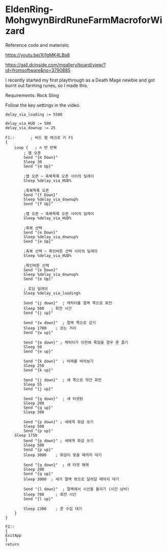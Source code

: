 # EldenRing-MohgwynBirdRuneFarmMacroforWizard




Reference code and materials:

https://youtu.be/Xi1gMK4LBa8

https://gall.dcinside.com/mgallery/board/view/?id=fromsoftware&no=3790885

I recently started my first playthrough as a Death Mage newbie and got burnt out farming runes, so I made this.

Requirements: Rock Sling

Follow the key settings in the video.








```
delay_via_loading := 5500

delay_via_HUD := 500
delay_via_downup := 25

F1::       ; 버드 팜 매크로 키 F1
{
    Loop {   ; n 번 반복
        ; 맵 오픈
        Send "{m Down}"
        Sleep 30
        Send "{m Up}"

        ;맵 오픈 ~ 축복목록 오픈 사이의 딜레이
        Sleep %delay_via_HUD%

        ;축복목록 오픈
        Send "{f Down}"
        Sleep %delay_via_downup%
        Send "{f Up}"

        ;맵 오픈 ~ 축복목록 오픈 사이의 딜레이
        Sleep %delay_via_HUD%

        ;축복 선택
        Send "{e Down}"
        Sleep %delay_via_downup%
        Send "{e Up}"

        ;축복 선택 ~ 확인버튼 선택 사이의 딜레이
        Sleep %delay_via_HUD%

        ;확인버튼 선택
        Send "{e Down}"
        Sleep %delay_via_downup%
        Send "{e Up}"

        ; 로딩 딜레이
        Sleep %delay_via_loading%

        Send "{j down}"  ; 캐릭터를 절벽 쪽으로 회전
        Sleep 500   ; 회전 시간
        Send "{j up}"

        Send "{w down}"  ; 절벽 쪽으로 걷기
        Sleep 1700    ; 걷는 거리
        Send "{w up}"

        Send "{e down}" ; 캐릭터가 이전에 죽었을 경우 룬 줍기
        Sleep 50
        Send "{e up}"

        Send "{k down}"  ; 아래를 바라보기
        Sleep 250
        Send "{k up}"

        Send "{j down}"  ; 새 쪽으로 약간 회전
        Sleep 55
        Send "{j up}"

        Send "{q down}"  ; 새 타겟팅
        Sleep 200
        Send "{q up}"
        Sleep 300

        Send "{p down}" ; 새에게 화살 쏘기
        Sleep 500
        Send "{p up}"
	Sleep 1750
        Send "{p down}" ; 새에게 화살 쏘기
        Sleep 500
        Send "{p up}"
        Sleep 3000    ; 화살이 맞을 때까지 대기

        Send "{q down}"  ; 새 타겟 해제
        Sleep 200
        Send "{q up}"
        Sleep 3000  ; 새가 절벽 밖으로 달려갈 때까지 대기

        Send "{l down}"  ; 절벽에서 시선을 돌리기 (시간 낭비)
        Sleep 700     ; 회전 시간
        Send "{l up}"

        Sleep 2300    ; 룬 수집 대기
    }
}

F2::
{
ExitApp
}
return
```
